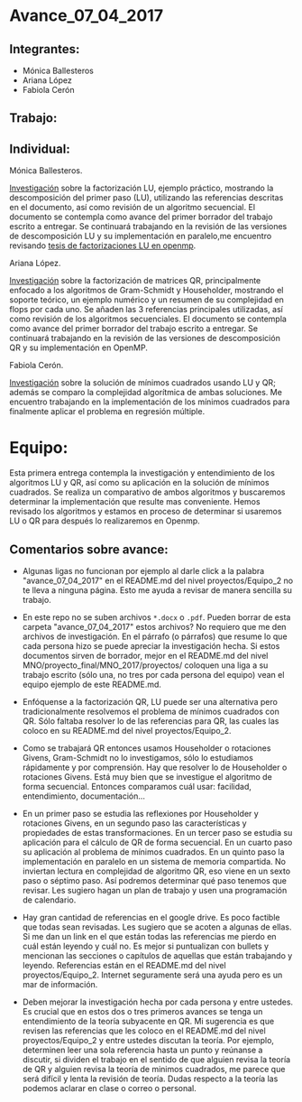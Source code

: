 # Avance_07_04_2017

## Integrantes: 
* Mónica Ballesteros 
* Ariana López 
* Fabiola Cerón


## Trabajo:

## Individual: 

Mónica Ballesteros. 

[Investigación](https://github.com/ITAM-DS/analisis-numerico-computo-cientifico/MNO/proyecto_final/MNO_2017/proyectos/equipo_2/avance_07_04_2017/LU.docx) sobre la factorización LU, ejemplo práctico, mostrando la descomposición del primer paso (LU), utilizando las referencias descritas en el documento, así como revisión de un algoritmo secuencial. El documento se contempla como avance del primer borrador del trabajo escrito a entregar. Se continuará trabajando en la revisión de las versiones de descomposición LU y su implementación en paralelo,me encuentro revisando [tesis de factorizaciones LU en openmp](https://www.upv.es/titulaciones/MUCPD/).

Ariana López. 

[Investigación](https://github.com/ITAM-DS/analisis-numerico-computo-cientifico/MNO/proyecto_final/MNO_2017/proyectos/equipo_2/avance_07_04_2017/QR.gdoc) sobre la factorización de matrices QR, principalmente enfocado a los algoritmos de Gram-Schmidt y Householder, mostrando el soporte teórico, un ejemplo numérico y un resumen de su complejidad en flops por cada uno. Se añaden las 3 referencias principales utilizadas, así como revisión de los algoritmos secuenciales. El documento se contempla como avance del primer borrador del trabajo escrito a entregar. Se continuará trabajando en la revisión de las versiones de descomposición QR y su implementación en OpenMP.



Fabiola Cerón. 

[Investigación](https://github.com/ITAM-DS/analisis-numerico-computo-cientifico/MNO/proyecto_final/MNO_2017/proyectos/equipo_2/avance_07_04_2017/LU_QR_MC.docx) sobre la solución de mínimos cuadrados usando LU y QR; además se comparo la complejidad algorítmica de ambas soluciones. Me encuentro trabajando en la implementación de los mínimos cuadrados para finalmente aplicar el problema en regresión múltiple.


# Equipo:

Esta primera entrega contempla la investigación y entendimiento de los algoritmos LU y QR, así como su aplicación en la solución de mínimos cuadrados. Se realiza un comparativo de ambos algoritmos y buscaremos determinar la implementación que resulte mas conveniente. Hemos revisado los algoritmos y estamos en proceso de determinar si usaremos LU o QR para después lo realizaremos en Openmp.

## Comentarios sobre avance:

* Algunas ligas no funcionan por ejemplo al darle click a la palabra "avance_07_04_2017" en el README.md del nivel proyectos/Equipo_2 no te lleva a ninguna página. Esto me ayuda a revisar de manera sencilla su trabajo.

* En este repo no se suben archivos `*.docx` o `.pdf`. Pueden borrar de esta carpeta "avance_07_04_2017" estos archivos? No requiero que me den archivos de investigación. En el párrafo (o párrafos) que resume lo que cada persona hizo se puede apreciar la investigación hecha. Si estos documentos sirven de borrador, mejor en el README.md del nivel MNO/proyecto_final/MNO_2017/proyectos/ coloquen una liga a su trabajo escrito (sólo una, no tres por cada persona del equipo) vean el equipo ejemplo de este README.md.


* Enfóquense a la factorización QR, LU puede ser una alternativa pero tradicionalmente resolvemos el problema de mínimos cuadrados con QR. Sólo faltaba resolver lo de las referencias para QR, las cuales las coloco en su README.md del nivel proyectos/Equipo_2.

* Como se trabajará QR entonces usamos Householder o rotaciones Givens, Gram-Schmidt no lo investigamos, sólo lo estudiamos rápidamente y por comprensión. Hay que resolver lo de Householder o rotaciones Givens. Está muy bien que se investigue el algoritmo de forma secuencial. Entonces comparamos cuál usar: facilidad, entendimiento, documentación...

* En un primer paso se estudia las reflexiones por Householder y rotaciones Givens, en un segundo paso las características y propiedades de estas transformaciones. En un tercer paso se estudia su aplicación para el cálculo de QR de forma secuencial. En un cuarto paso su aplicación al problema de mínimos cuadrados. En un quinto paso la implementación en paralelo en un sistema de memoria compartida. No inviertan lectura en complejidad de algoritmo QR, eso viene en un sexto paso o séptimo paso. Así podremos determinar qué paso tenemos que revisar. Les sugiero hagan un plan de trabajo y usen una programación de calendario.

* Hay gran cantidad de referencias en el google drive. Es poco factible que todas sean revisadas. Les sugiero que se acoten a algunas de ellas. Si me dan un link en el que están todas las referencias me pierdo en cuál están leyendo y cuál no. Es mejor si puntualizan con bullets y mencionan las secciones o capítulos de aquellas que están trabajando y leyendo. Referencias están en el README.md del nivel proyectos/Equipo_2. Internet seguramente será una ayuda pero es un mar de información.

* Deben mejorar la investigación hecha por cada persona y entre ustedes. Es crucial que en estos dos o tres primeros avances se tenga un entendimiento de la teoría subyacente en QR. Mi sugerencia es que revisen las referencias que les coloco en el README.md del nivel proyectos/Equipo_2 y entre ustedes discutan la teoría. Por ejemplo, determinen leer una sola referencia hasta un punto y reúnanse a discutir, si dividen el trabajo en el sentido de que alguien revisa la teoría de QR y alguien revisa la teoría de minimos cuadrados, me parece que será difícil y lenta la revisión de teoría. Dudas respecto a la teoría las podemos aclarar en clase o correo o personal.


